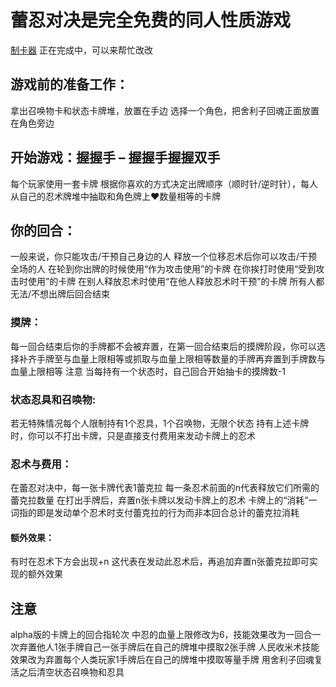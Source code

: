 # 蕾忍对决是完全免费的同人性质游戏
[制卡器](https://github.com/Dospy-Honor/Lexninja-editor) 正在完成中，可以来帮忙改改
## 游戏前的准备工作：
拿出召唤物卡和状态卡牌堆，放置在手边
选择一个角色，把舍利子回魂正面放置在角色旁边
## 开始游戏：握握手 – 握握手握握双手
每个玩家使用一套卡牌
根据你喜欢的方式决定出牌顺序（顺时针/逆时针），每人从自己的忍术牌堆中抽取和角色牌上❤数量相等的卡牌
## 你的回合：
一般来说，你只能攻击/干预自己身边的人
释放一个位移忍术后你可以攻击/干预全场的人
在轮到你出牌的时候使用“作为攻击使用”的卡牌
在你挨打时使用“受到攻击时使用”的卡牌
在别人释放忍术时使用“在他人释放忍术时干预”的卡牌
所有人都无法/不想出牌后回合结束
### 摸牌：
每一回合结束后你的手牌都不会被弃置，在第一回合结束后的摸牌阶段，你可以选择补齐手牌至与血量上限相等或抓取与血量上限相等数量的手牌再弃置到手牌数与血量上限相等
注意 当每持有一个状态时，自己回合开始抽卡的摸牌数-1
### 状态忍具和召唤物:
若无特殊情况每个人限制持有1个忍具，1个召唤物，无限个状态
持有上述卡牌时，你可以不打出卡牌，只是直接支付费用来发动卡牌上的忍术
### 忍术与费用：
在蕾忍对决中，每一张卡牌代表1蕾克拉
每一条忍术前面的n代表释放它们所需的蕾克拉数量
在打出手牌后，弃置n张卡牌以发动卡牌上的忍术
卡牌上的“消耗”一词指的即是发动单个忍术时支付蕾克拉的行为而非本回合总计的蕾克拉消耗
#### 额外效果：
有时在忍术下方会出现+n
这代表在发动此忍术后，再追加弃置n张蕾克拉即可实现的额外效果
## 注意
alpha版的卡牌上的回合指轮次
中忍的血量上限修改为6，技能效果改为一回合一次弃置他人1张手牌自己一张手牌后在自己的牌堆中摸取2张手牌
人民收米术技能效果改为弃置每个人类玩家1手牌后在自己的牌堆中摸取等量手牌
用舍利子回魂复活之后清空状态召唤物和忍具


